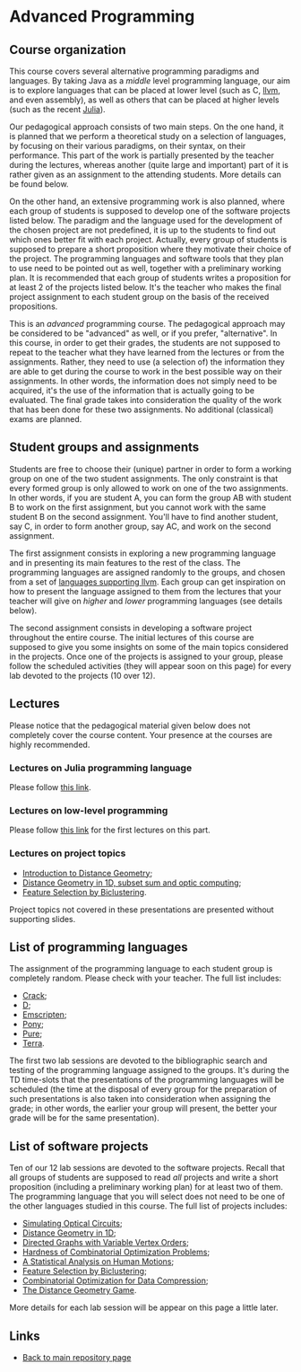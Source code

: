 
# Advanced Programming

## Course organization

This course covers several alternative programming paradigms
and languages. By taking Java as a *middle* level programming 
language, our aim is to explore languages that can be placed 
at lower level (such as C, [llvm](https://llvm.org), and even 
assembly), as well as others that can be placed at higher levels 
(such as the recent [Julia](https://julialang.org/)).

Our pedagogical approach consists of two main steps. On the
one hand, it is planned that we perform a theoretical study 
on a selection of languages, by focusing on their various 
paradigms, on their syntax, on their performance. This part 
of the work is partially presented by the teacher during 
the lectures, whereas another (quite large and important) part 
of it is rather given as an assignment to the attending students. 
More details can be found below.

On the other hand, an extensive programming work is also 
planned, where each group of students is supposed to develop 
one of the software projects listed below. The paradigm and the 
language used for the development of the chosen project are not 
predefined, it is up to the students to find out which ones better 
fit with each project. Actually, every group of students is 
supposed to prepare a short proposition where they motivate their
choice of the project. The programming languages and software tools 
that they plan to use need to be pointed out as well, together with
a preliminary working plan. It is recommended that each group of 
students writes a proposition for at least 2 of the projects listed
below. It's the teacher who makes the final project assignment to 
each student group on the basis of the received propositions.

This is an *advanced* programming course. The pedagogical
approach may be considered to be "advanced" as well, or if
you prefer, "alternative". In this course, in order to get
their grades, the students are not supposed to repeat to the 
teacher what they have learned from the lectures or from the 
assignments. Rather, they need to use (a selection of) the 
information they are able to get during the course to work
in the best possible way on their assignments. In other words, 
the information does not simply need to be acquired, it's the 
use of the information that is actually going to be evaluated. 
The final grade takes into consideration the quality of the work 
that has been done for these two assignments. No additional 
(classical) exams are planned.

## Student groups and assignments

Students are free to choose their (unique) partner in order 
to form a working group on one of the two student assignments.
The only constraint is that every formed group is only allowed
to  work on one of the two assignments. In other words, if you 
are student A, you can form the group AB with student B to work 
on the first assignment, but you cannot work with the same 
student B on the second assignment. You'll have to find 
another student, say C, in order to form another group, 
say AC, and work on the second assignment.

The first assignment consists in exploring a new programming
language and in presenting its main features to the rest
of the class. The programming languages are assigned 
randomly to the groups, and chosen from a set of 
[languages supporting llvm](https://llvm.org/ProjectsWithLLVM/).
Each group can get inspiration on how to present the language 
assigned to them from the lectures that your teacher will give 
on *higher* and *lower* programming languages (see details below).

The second assignment consists in developing a software
project throughout the entire course. The initial lectures
of this course are supposed to give you some insights on
some of the main topics considered in the projects. Once
one of the projects is assigned to your group, please 
follow the scheduled activities (they will appear soon
on this page) for every lab devoted to the projects (10 
over 12).

## Lectures 

Please notice that the pedagogical material given below does
not completely cover the course content. Your presence at
the courses are highly recommended.

### Lectures on Julia programming language

Please follow [this link](./Julia/README.md).

### Lectures on low-level programming

Please follow [this link](./C/README.md) for the first 
lectures on this part.

### Lectures on project topics

- [Introduction to Distance Geometry](https://www.antoniomucherino.it/download/slides/DistanceGeometryIntroSlides.pdf);
- [Distance Geometry in 1D, subset sum and optic computing](https://www.antoniomucherino.it/download/slides/DistanceGeometry1D.pdf);
- [Feature Selection by Biclustering](https://www.antoniomucherino.it/download/slides/Valparaiso-charla2011.pdf).

Project topics not covered in these presentations are presented
without supporting slides. 

## List of programming languages

The assignment of the programming language to each
student group is completely random. Please check with
your teacher. The full list includes:

- [Crack](https://crack-lang.org/);
- [D](https://dlang.org/);
- [Emscripten](https://emscripten.org/);
- [Pony](https://www.ponylang.io/);
- [Pure](https://agraef.github.io/pure-lang/);
- [Terra](https://terralang.org/).

The first two lab sessions are devoted to the bibliographic 
search and testing of the programming language assigned to the
groups. It's during the TD time-slots that the presentations of
the programming languages will be scheduled (the time at the
disposal of every group for the preparation of such presentations 
is also taken into consideration when assigning the grade; in 
other words, the earlier your group will present, the better your
grade will be for the same presentation).

## List of software projects

Ten of our 12 lab sessions are devoted to the software projects.
Recall that all groups of students are supposed to read *all* projects 
and write a short proposition (including a preliminary working plan) 
for at least two of them. The programming language that you will select
does not need to be one of the other languages studied in this course.
The full list of projects includes:

- [Simulating Optical Circuits](https://www.antoniomucherino.it/download/PA/project1-optics.pdf);
- [Distance Geometry in 1D](https://www.antoniomucherino.it/download/PA/project2-dgp1.pdf);
- [Directed Graphs with Variable Vertex Orders](https://www.antoniomucherino.it/download/PA/project3-graph.pdf);
- [Hardness of Combinatorial Optimization Problems](https://www.antoniomucherino.it/download/PA/project4-hardness.pdf);
- [A Statistical Analysis on Human Motions](https://www.antoniomucherino.it/download/PA/project5-analysis.pdf);
- [Feature Selection by Biclustering](https://www.antoniomucherino.it/download/PA/project6-biclustering.pdf);
- [Combinatorial Optimization for Data Compression](https://www.antoniomucherino.it/download/PA/project7-compression.pdf);
- [The Distance Geometry Game](https://www.antoniomucherino.it/download/PA/project8-game.pdf).

More details for each lab session will be appear on this page a 
little later.

## Links

* [Back to main repository page](README.md)

